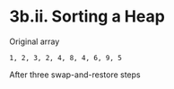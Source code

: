 3b.ii. Sorting a Heap
=====================

Original array

    1, 2, 3, 2, 4, 8, 4, 6, 9, 5

After three swap-and-restore steps
